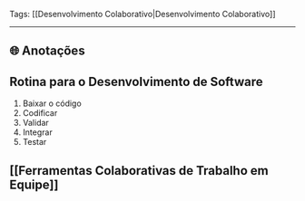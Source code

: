 
Tags: [[Desenvolvimento Colaborativo|Desenvolvimento Colaborativo]]

----

## 🌐 Anotações

## Rotina para o Desenvolvimento de Software
1. Baixar o código
2. Codificar
3. Validar
4. Integrar
5. Testar
## [[Ferramentas Colaborativas de Trabalho em Equipe]]

